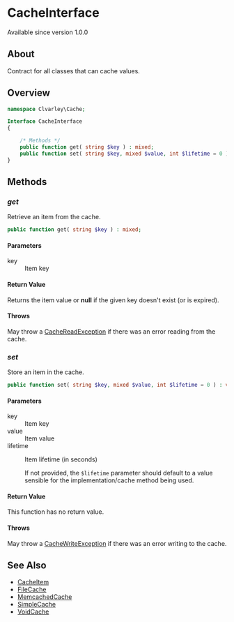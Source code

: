 # CacheInterface

Available since version 1.0.0

## About

Contract for all classes that can cache values.

## Overview

```php
namespace Clvarley\Cache;

Interface CacheInterface
{

    /* Methods */
    public function get( string $key ) : mixed;
    public function set( string $key, mixed $value, int $lifetime = 0 ) : void;
}
```

## Methods
### *get*

Retrieve an item from the cache.

```php
public function get( string $key ) : mixed;
```

#### Parameters

<dl>
  <dt>key</dt>
  <dd>Item key</dd>
</dl>

#### Return Value

Returns the item value or **null** if the given key doesn't exist (or is
expired).

#### Throws

May throw a [CacheReadException](Exception/CacheReadException.md) if there was
an error reading from the cache.

### *set*

Store an item in the cache.

```php
public function set( string $key, mixed $value, int $lifetime = 0 ) : void;
```

#### Parameters

<dl>
  <dt>key</dt>
  <dd>Item key</dd>
  <dt>value</dt>
  <dd>Item value</dd>
  <dt>lifetime</dt>
  <dd>
    <p>Item lifetime (in seconds)</p>
    <p>If not provided, the <code>$lifetime</code> parameter should default to a
    value sensible for the implementation/cache method being used.</p>
  </dd>
</dl>

#### Return Value

This function has no return value.

#### Throws

May throw a [CacheWriteException](Exception/CacheWriteException.md) if there was
an error writing to the cache.

## See Also

* [CacheItem](CacheItem.md)
* [FileCache](FileCache.md)
* [MemcachedCache](MemcachedCache.md)
* [SimpleCache](SimpleCache.md)
* [VoidCache](VoidCache.md)
